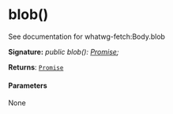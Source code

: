# blob()



See documentation for whatwg-fetch:Body.blob

**Signature:** _public blob(): [Promise](../../web-apis/class/promise.md)<Blob>;_

**Returns**: [`Promise`](../../web-apis/class/promise.md)<Blob>





#### Parameters
None


